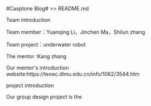 #Casptone Blog# >> README.md
<p>Team introduction</p>
      <p>Team member：Yuanqing Li，Jinchen Ma，Shilun zhang</p>
      <p>Team project：underwater robot</p>
      <p>The mentor :Kang zhang</p>
      <p>Our mentor's introduction website:https://teoec.dlmu.edu.cn/info/1062/3544.htm</p>
<p>project introduction</p>
<p>Our group design project is the </p>
